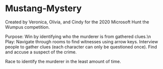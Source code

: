 # Mustang-Mystery
Created by Veronica, Olivia, and Cindy for the 2020 Microsoft Hunt the Wumpus competition.

Purpose: Win by identifying who the murderer is from gathered clues.\n
Play: Navigate through rooms to find witnesses using arrow keys. Interview people to gather clues (each character can only be questioned once). Find and accuse a suspect of the crime.

Race to identify the murderer in the least amount of time.
